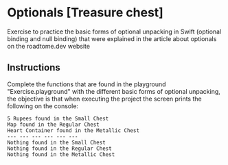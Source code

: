 # Optionals [Treasure chest] 

Exercise to practice the basic forms of optional unpacking in Swift (optional binding and null binding) 
that were explained in the article about optionals on the roadtome.dev website

## Instructions

Complete the functions that are found in the playground "Exercise.playground" with the different basic forms of optional unpacking, 
the objective is that when executing the project the screen prints the following on the console:

    5 Rupees found in the Small Chest
    Map found in the Regular Chest
    Heart Container found in the Metallic Chest
    --- --- --- --- --- ---
    Nothing found in the Small Chest
    Nothing found in the Regular Chest
    Nothing found in the Metallic Chest

